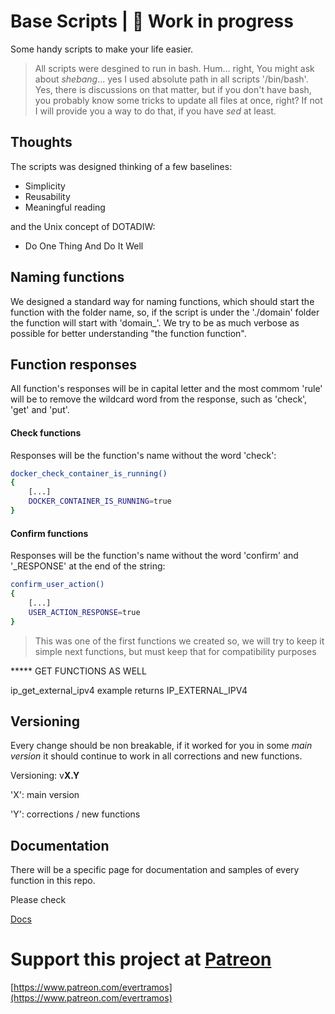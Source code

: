 # Base Scripts | 🚧 Work in progress

Some handy scripts to make your life easier. 

> All scripts were desgined to run in bash. Hum... right, You might ask about _shebang_... yes I used absolute path in all scripts '/bin/bash'. Yes, there is discussions on that matter, but if you don't have bash, you probably know some tricks to update all files at once, right? If not I will provide you a way to do that, if you have _sed_ at least.

## Thoughts

The scripts was designed thinking of a few baselines:

- Simplicity
- Reusability
- Meaningful reading

and the Unix concept of DOTADIW:
- Do One Thing And Do It Well

## Naming functions

We designed a standard way for naming functions, which should start the function with the folder name, so, if the script
is under the './domain' folder the function will start with 'domain_'. We try to be as much verbose as possible for better
understanding "the function function".

## Function responses

All function's responses will be in capital letter and the most commom 'rule' will be to remove the wildcard word from
the response, such as 'check', 'get' and 'put'. 

#### Check functions

Responses will be the function's name without the word 'check': 

```bash
docker_check_container_is_running()
{
    [...]
    DOCKER_CONTAINER_IS_RUNNING=true
}
```

#### Confirm functions

Responses will be the function's name without the word 'confirm' and '_RESPONSE' at the end of the string:

```bash
confirm_user_action()
{
    [...]
    USER_ACTION_RESPONSE=true
}
```

> This was one of the first functions we created so, we will try to keep it simple next functions, but must keep that for 
> compatibility purposes




***** GET FUNCTIONS AS WELL 

ip_get_external_ipv4 example returns IP_EXTERNAL_IPV4

## Versioning

Every change should be non breakable, if it worked for you in some *main version* it should continue to work in all corrections and new functions.

Versioning: v**X.Y**

'X': main version

'Y': corrections / new functions

## Documentation

There will be a specific page for documentation and samples of every function in this repo.

Please check

[Docs](docs/README.md)

# Support this project at [Patreon](https://www.patreon.com/evertramos)
[https://www.patreon.com/evertramos](https://www.patreon.com/evertramos)
